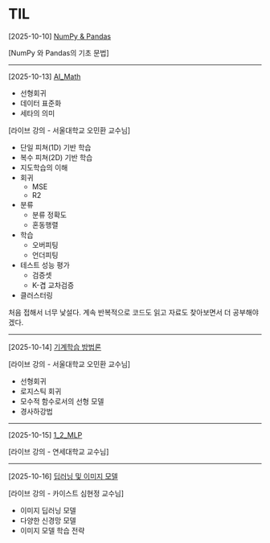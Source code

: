 # TIL

[2025-10-10] [NumPy & Pandas](https://github.com/hyundingi/TIL/tree/master/AI/01_NumPy_Pandas)

[NumPy 와 Pandas의 기초 문법]

---
[2025-10-13] [AI_Math](https://github.com/hyundingi/TIL/tree/master/AI/02_AI_Math)

- 선형회귀
- 데이터 표준화
- 세타의 의미

[라이브 강의 - 서울대학교 오민환 교수님]
- 단일 피쳐(1D) 기반 학습
- 복수 피쳐(2D) 기반 학습 
- 지도학습의 이해
- 회귀
    - MSE
    - R2
- 분류
    - 분류 정확도
    - 혼동행렬
- 학습
    - 오버피팅
    - 언더피팅
- 테스트 성능 평가
    - 검증셋
    - K-겹 교차검증
- 클러스터링 


처음 접해서 너무 낯설다. 계속 반복적으로 코드도 읽고 자료도 찾아보면서 더 공부해야겠다. 

---
[2025-10-14] [기계학습 방법론](https://github.com/hyundingi/TIL/tree/master/AI/1_1_EDA)

[라이브 강의 - 서울대학교 오민환 교수님]
- 선형회귀
- 로지스틱 회귀
- 모수적 함수로서의 선형 모델
- 경사하강법

----

[2025-10-15] [1_2_MLP](https://github.com/hyundingi/TIL/tree/master/AI/1_2_MLP)

[라이브 강의 - 연세대학교 교수님]


----

[2025-10-16] [딥러닝 및 이미지 모델](https://github.com/hyundingi/TIL/tree/master/AI/2_1_tokenize_embedding)

[라이브 강의 - 카이스트 심현정 교수님]
- 이미지 딥러닝 모델
- 다양한 신경망 모델
- 이미지 모델 학습 전략


